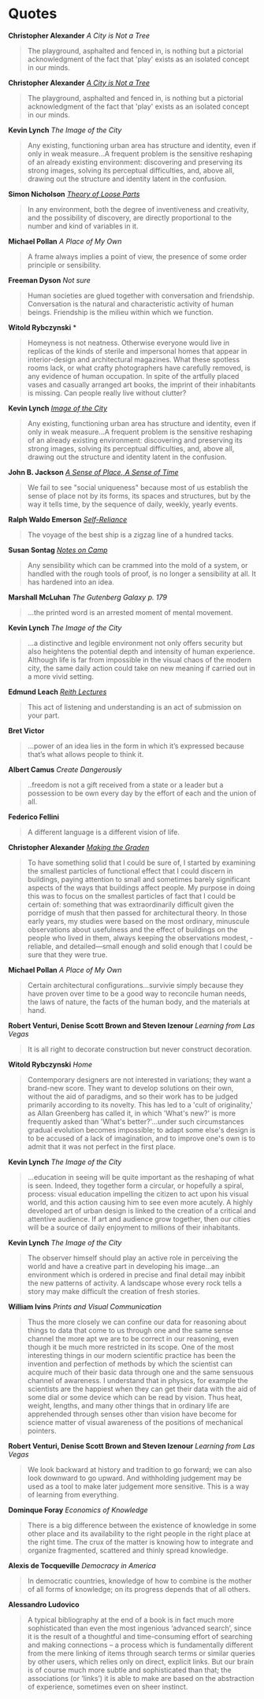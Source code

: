 # Quotes

**Christopher Alexander** *A City is Not a Tree*
  > The playground, asphalted and fenced in, is nothing but a pictorial acknowledgment of the fact that 'play' exists as an isolated concept in our minds.

**Christopher Alexander** [*A City is Not a Tree*](https://www.patternlanguage.com/archive/cityisnotatree.html#)
  > The playground, asphalted and fenced in, is nothing but a pictorial acknowledgment of the fact that 'play' exists as an isolated concept in our minds.


**Kevin Lynch** *The Image of the City*
  > Any existing, functioning urban area has structure and identity, even if only in weak measure...A frequent problem is the sensitive reshaping of an already existing environment: discovering and preserving its strong images, solving its perceptual difficulties, and, above all, drawing out the structure and identity latent in the confusion.


**Simon Nicholson** [*Theory of Loose Parts*](https://media.kaboom.org/docs/documents/pdf/ip/Imagination-Playground-Theory-of-Loose-Parts-Simon-Nicholson.pdf)
  > In any environment, both the degree of inventiveness and creativity, and the possibility of discovery, are directly proportional to the number and kind of variables in it.


**Michael Pollan** *A Place of My Own*
  > A frame always implies a point of view, the presence of some order principle or sensibility.

**Freeman Dyson** *Not sure*
  > Human societies are glued together with conversation and friendship. Conversation is the natural and characteristic activity of human beings. Friendship is the milieu within which we function.

**Witold Rybczynski** *
> Homeyness is not neatness. Otherwise everyone would live in replicas of the kinds of sterile and impersonal homes that appear in interior-design and architectural magazines. What these spotless rooms lack, or what crafty photographers have carefully removed, is any evidence of human occupation. In spite of the artfully placed vases and casually arranged art books, the imprint of their inhabitants is missing. Can people really live without clutter?

**Kevin Lynch** [*Image of the City*]()
  > Any existing, functioning urban area has structure and identity, even if only in weak measure...A frequent problem is the sensitive reshaping of an already existing environment: discovering and preserving its strong images, solving its perceptual difficulties, and, above all, drawing out the structure and identity latent in the confusion.

**John B. Jackson** [*A Sense of Place, A Sense of Time*](https://newprairiepress.org/cgi/viewcontent.cgi?referer=https://www.google.com/&httpsredir=1&article=1111&context=oz)
  > We fail to see "social uniqueness" because most of us establish the sense of place not by its forms, its spaces and structures, but by the way it tells time, by the sequence of daily, weekly, yearly events.

**Ralph Waldo Emerson** [*Self-Reliance*](https://archive.vcu.edu/english/engweb/transcendentalism/authors/emerson/essays/selfreliance.html)
  > The voyage of the best ship is a zigzag line of a hundred tacks.

**Susan Sontag** [*Notes on Camp*](https://monoskop.org/images/5/59/Sontag_Susan_1964_Notes_on_Camp.pdf)
  > Any sensibility which can be crammed into the mold of a system, or handled with the rough tools of proof, is no longer a sensibility at all. It has hardened into an idea.

**Marshall McLuhan** *The Gutenberg Galaxy p. 179*
  > ...the printed word is an arrested moment of mental movement.

**Kevin Lynch** *The Image of the City*
  > ...a distinctive and legible environment not only offers security but also heightens the potential depth and intensity of human experience. Although life is far from impossible in the visual chaos of the modern city, the same daily action could take on new meaning if carried out in a more vivid setting.

**Edmund Leach** [*Reith Lectures*](http://downloads.bbc.co.uk/rmhttp/radio4/transcripts/1967_reith3.pdf)
  > This act of listening and understanding is an act of submission on your part.

**Bret Victor**
  > ...power of an idea lies in the form in which it’s expressed because that’s what allows people to think it.

**Albert Camus** *Create Dangerously*
  > ..freedom is not a gift received from a state or a leader but a possession to be own every day by the effort of each and the union of all.

**Federico Fellini**
  > A different language is a different vision of life.

**Christopher Alexander** [*Making the Graden*](https://www.firstthings.com/article/2016/02/making-the-garden)
  > To have something solid that I could be sure of, I started by examining the smallest particles of functional effect that I could discern in buildings, paying attention to small and sometimes barely significant aspects of the ways that buildings affect people. My purpose in doing this was to focus on the smallest particles of fact that I could be certain of: something that was extraordinarily difficult given the porridge of mush that then passed for architectural theory. In those early years, my studies were based on the most ordinary, minuscule observations about usefulness and the effect of buildings on the people who lived in them, always keeping the observations modest, ­reliable, and detailed—small enough and solid enough that I could be sure that they were true.

**Michael Pollan** *A Place of My Own*
  > Certain architectural configurations...survivie simply because they have proven over time to be a good way to reconcile human needs, the laws of nature, the facts of the human body, and the materials at hand.

**Robert Venturi, Denise Scott Brown and Steven Izenour** *Learning from Las Vegas*
  > It is all right to decorate construction but never construct decoration.

**Witold Rybczynski** *Home*
  > Contemporary designers are not interested in variations; they want a brand-new score. They want to develop solutions on their own, without the aid of paradigms, and so their work has to be judged primarily according to its novelty. This has led to a 'cult of originality,' as Allan Greenberg has called it, in which 'What's new?' is more frequently asked than 'What's better?'...under such circumstances gradual evolution becomes impossible; to adapt some else's design is to be accused of a lack of imagination, and to improve one's own is to admit that it was not perfect in the first place.

**Kevin Lynch** *The Image of the City*
  > ...education in seeing will be quite important as the reshaping of what is seen. Indeed, they together form a circular, or hopefully a spiral, process: visual education impelling the citizen to act upon his visual world, and this action causing him to see even more acutely. A highly developed art of urban design is linked to the creation of a critical and attentive audience. If art and audience grow together, then our cities will be a source of daily enjoyment to millions of their inhabitants.

**Kevin Lynch** *The Image of the City*
  > The observer himself should play an active role in perceiving the world and have a creative part in developing his image...an environment which is ordered in precise and final detail may inbibit the new patterns of activity. A landscape whose every rock tells a story may make difficult the creation of fresh stories.

**William Ivins** *Prints and Visual Communication*
  > Thus the more closely we can confine our data for reasoning about things to data that come to us through one and the same sense channel the more apt we are to be correct in our reasoning, even though it be much more restricted in its scope. One of the most interesting things in our modern scientific practice has been the invention and perfection of methods by which the scientist can acquire much of their basic data through one and the same sensuous channel of awareness. I understand that in physics, for example the scientists are the happiest when they can get their data with the aid of some dial or some device which can be read by vision. Thus heat, weight, lengths, and many other things that in ordinary life are apprehended through senses other than vision have become for science matter of visual awareness of the positions of mechanical pointers.


**Robert Venturi, Denise Scott Brown and Steven Izenour** *Learning from Las Vegas*
  > We look backward at history and tradition to go forward; we can also look downward to go upward. And withholding judgement may be used as a tool to make later judgement more sensitive. This is a way of learning from everything.

**Dominque Foray** *Economics of Knowledge*
  > There is a big difference between the existence of knowledge in some other place and its availability to the right people in the right place at the right time. The crux of the matter is knowing how to integrate and organize fragmented, scattered and thinly spread knowledge.

**Alexis de Tocqueville** *Democracy in America*
  > In democratic countries, knowledge of how to combine is the mother of all forms of knowledge; on its progress depends that of all others.

**Alessandro Ludovico**
  > A typical bibliography at the end of a book is in fact much more sophisticated than even the most ingenious ‘advanced search’, since it is the result of a thoughtful and time-consuming effort of searching and making connections – a process which is fundamentally different from the mere linking of items through search terms or similar queries by other users, which relies only on direct, explicit links. But our brain is of course much more subtle and sophisticated than that; the associations (or ‘links’) it is able to make are based on the abstraction of experience, sometimes even on sheer instinct.

